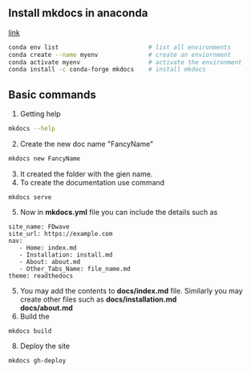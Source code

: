 ## Install mkdocs in anaconda
[link](https://anaconda.org/conda-forge/mkdocs)

```sh
conda env list                         # list all environments
conda create --name myenv              # create an enviornment
conda activate myenv                   # activate the environment
conda install -c conda-forge mkdocs    # install mkdocs   
```


## Basic commands
1. Getting help
```sh
mkdocs --help
```
2. Create the new doc name "FancyName"
```sh
mkdocs new FancyName
```
3. It created the folder with the gien name. 
4. To create the documentation use command
```
mkdocs serve
```
5. Now in **mkdocs.yml** file you can include the details such as
```
site_name: FDwave
site_url: https://example.com
nav: 
   - Home: index.md
   - Installation: install.md
   - About: about.md
   - Other_Tabs_Name: file_name.md
theme: readthedocs
```
5. You may add the contents to  **docs/index.md** file. Similarly you may create other files such as
**docs/installation.md**  
**docs/about.md**
6. Build the 
```
mkdocs build
```
8. Deploy the site
```
mkdocs gh-deploy
```

